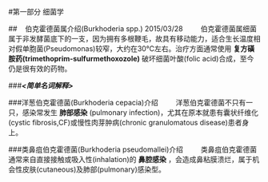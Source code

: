 #第一部分 细菌学

##&nbsp;&nbsp;&nbsp;&nbsp;伯克霍德菌属介绍(Burkhoderia spp.) 2015/03/28
&nbsp;&nbsp;&nbsp;&nbsp;&nbsp;&nbsp;&nbsp;&nbsp;伯克霍德菌属细菌属于非发酵菌底下的一支，因为拥有多根鞭毛，故具有移动能力，适合生长温度相对假单胞菌(Pseudomonas)较窄，大约在30℃左右。治疗方面通常使用 __复方磺胺药(trimethoprim-sulfurmethoxozole)__ 破坏细菌叶酸(folic acid)合成，至今仍是很有效的药物。

###___<简单名词解释>___

###洋葱伯克霍德菌(Burkhoderia cepacia)介绍
&nbsp;&nbsp;&nbsp;&nbsp;&nbsp;&nbsp;&nbsp;&nbsp;洋葱伯克霍德菌不只有一只，感染常发生 __肺部感染__ (pulmonary infection)，尤其在原本就患有囊状纤维化(cystic fibrosis,CF)或慢性肉芽肿病(chronic granulomatous disease)患者身上。

###类鼻疽伯克霍德菌(Burkhoderia pseudomallei)介绍
&nbsp;&nbsp;&nbsp;&nbsp;&nbsp;&nbsp;&nbsp;&nbsp;类鼻疽伯克霍德菌通常来自直接接触或吸入性(inhalation)的 __鼻腔感染__ ，会造成鼻粘膜溃烂，属于机会性皮肤(cutaneous)及肺部(pulmonary)感染型。